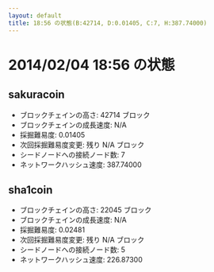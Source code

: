 ```yaml
---
layout: default
title: 18:56 の状態(B:42714, D:0.01405, C:7, H:387.74000)
---
```

# 2014/02/04 18:56 の状態

## sakuracoin
* ブロックチェインの高さ: 42714 ブロック
* ブロックチェインの成長速度: N/A
* 採掘難易度: 0.01405
* 次回採掘難易度変更: 残り N/A ブロック
* シードノードへの接続ノード数: 7
* ネットワークハッシュ速度: 387.74000

## sha1coin
* ブロックチェインの高さ: 22045 ブロック
* ブロックチェインの成長速度: N/A
* 採掘難易度: 0.02481
* 次回採掘難易度変更: 残り N/A ブロック
* シードノードへの接続ノード数: 5
* ネットワークハッシュ速度: 226.87300